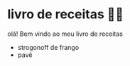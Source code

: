 # livro de receitas :man_cook:

olá! Bem vindo ao meu livro de receitas

* strogonoff de frango
* pavê 
